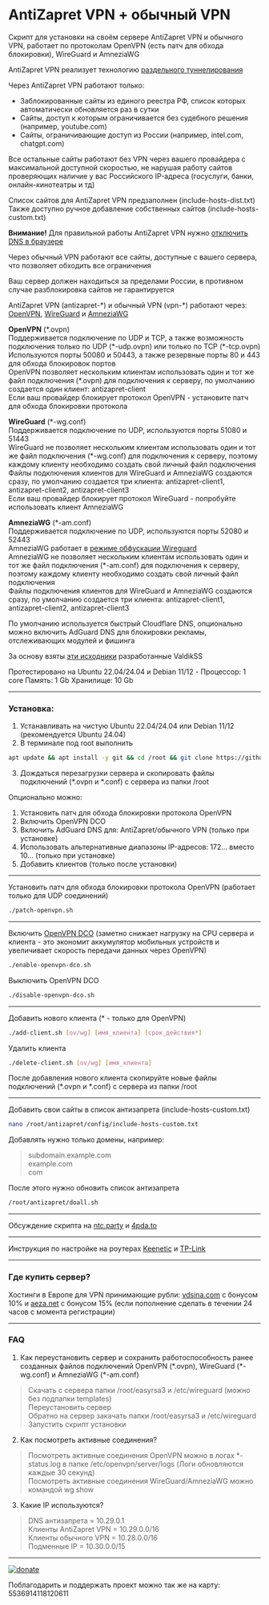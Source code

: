 # AntiZapret VPN + обычный VPN

Скрипт для установки на своём сервере AntiZapret VPN и обычного VPN, работает по протоколам OpenVPN (есть патч для обхода блокировки), WireGuard и AmneziaWG

AntiZapret VPN реализует технологию [раздельного туннелирования](https://encyclopedia.kaspersky.ru/glossary/split-tunneling)

Через AntiZapret VPN работают только:
- Заблокированные сайты из единого реестра РФ, список которых автоматически обновляется раз в сутки
- Сайты, доступ к которым ограничивается без судебного решения (например, youtube.com)
- Сайты, ограничивающие доступ из России (например, intel.com, chatgpt.com)

Все остальные сайты работают без VPN через вашего провайдера с максимальной доступной скоростью, не нарушая работу сайтов проверяющих наличие у вас Российского IP-адреса (госуслуги, банки, онлайн-кинотеатры и тд)

Список сайтов для AntiZapret VPN предзаполнен (include-hosts-dist.txt)\
Также доступно ручное добавление собственных сайтов (include-hosts-custom.txt)

**Внимание!** Для правильной работы AntiZapret VPN нужно [отключить DNS в браузере](https://www.google.ru/search?q=отключить+DNS+в+браузере)

Через обычный VPN работают все сайты, доступные с вашего сервера, что позволяет обходить все ограничения

Ваш сервер должен находиться за пределами России, в противном случае разблокировка сайтов не гарантируется

AntiZapret VPN (antizapret-\*) и обычный VPN (vpn-\*) работают через: [OpenVPN](https://openvpn.net/client), [WireGuard](https://www.wireguard.com/install) и [AmneziaWG](https://amnezia.org/ru/downloads)

**OpenVPN** (\*.ovpn)\
Поддерживается подключение по UDP и TCP, а также возможность подключения только по UDP (\*-udp.ovpn) или только по TCP (\*-tcp.ovpn)\
Используются порты 50080 и 50443, а также резервные порты 80 и 443 для обхода блокировок портов\
OpenVPN позволяет нескольким клиентам использовать один и тот же файл подключения (\*.ovpn) для подключения к серверу, по умолчанию создается один клиент: antizapret-client\
Если ваш провайдер блокирует протокол OpenVPN - установите патч для обхода блокировки протокола

**WireGuard** (\*-wg.conf)\
Поддерживается подключение по UDP, используются порты 51080 и 51443\
WireGuard не позволяет нескольким клиентам использовать один и тот же файл подключения (\*-wg.conf) для подключения к серверу, поэтому каждому клиенту необходимо создать свой личный файл подключения\
Файлы подключения клиентов для WireGuard и AmneziaWG создаются сразу, по умолчанию создается три клиента: antizapret-client1, antizapret-client2, antizapret-client3\
Если ваш провайдер блокирует протокол WireGuard - попробуйте использовать клиент AmneziaWG

**AmneziaWG** (\*-am.conf)\
Поддерживается подключение по UDP, используются порты 52080 и 52443\
AmneziaWG работает в [режиме обфускации Wireguard](https://habr.com/ru/companies/amnezia/articles/807539)\
AmneziaWG не позволяет нескольким клиентам использовать один и тот же файл подключения (\*-am.conf) для подключения к серверу, поэтому каждому клиенту необходимо создать свой личный файл подключения\
Файлы подключения клиентов для WireGuard и AmneziaWG создаются сразу, по умолчанию создается три клиента: antizapret-client1, antizapret-client2, antizapret-client3

По умолчанию используется быстрый Cloudflare DNS, опционально можно включить AdGuard DNS для блокировки рекламы, отслеживающих модулей и фишинга

За основу взяты [эти исходники](https://bitbucket.org/anticensority/antizapret-vpn-container/src/master) разработанные ValdikSS

Протестировано на Ubuntu 22.04/24.04 и Debian 11/12 - Процессор: 1 core Память: 1 Gb Хранилище: 10 Gb
***
### Установка:
1. Устанавливать на чистую Ubuntu 22.04/24.04 или Debian 11/12 (рекомендуется Ubuntu 24.04)
2. В терминале под root выполнить
```sh
apt update && apt install -y git && cd /root && git clone https://github.com/GubernievS/AntiZapret-VPN.git tmp && chmod +x tmp/setup.sh && tmp/setup.sh
```
3. Дождаться перезагрузки сервера и скопировать файлы подключений (*.ovpn и *.conf) с сервера из папки /root

Опционально можно:
1. Установить патч для обхода блокировки протокола OpenVPN
2. Включить OpenVPN DCO
3. Включить AdGuard DNS для: AntiZapret/обычного VPN (только при установке)
4. Использовать альтернативные диапазоны IP-адресов: 172... вместо 10... (только при установке)
5. Добавить клиентов (только после установки)
***
Установить патч для обхода блокировки протокола OpenVPN (работает только для UDP соединений)
```sh
./patch-openvpn.sh
```
***
Включить [OpenVPN DCO](https://community.openvpn.net/openvpn/wiki/DataChannelOffload) (заметно снижает нагрузку на CPU сервера и клиента - это экономит аккумулятор мобильных устройств и увеличивает скорость передачи данных через OpenVPN)
```sh
./enable-openvpn-dco.sh
```
Выключить OpenVPN DCO
```sh
./disable-openvpn-dco.sh
```
***
Добавить нового клиента (* - только для OpenVPN)
```sh
./add-client.sh [ov/wg] [имя_клиента] [срок_действия*]
```
Удалить клиента
```sh
./delete-client.sh [ov/wg] [имя_клиента]
```
После добавления нового клиента скопируйте новые файлы подключений (*.ovpn и *.conf) с сервера из папки /root
***
Добавить свои сайты в список антизапрета (include-hosts-custom.txt)
```sh
nano /root/antizapret/config/include-hosts-custom.txt
```
Добавлять нужно только домены, например:
>subdomain.example.com\
example.com\
com

После этого нужно обновить список антизапрета
```sh
/root/antizapret/doall.sh
```
***
Обсуждение скрипта на [ntc.party](https://ntc.party/t/9270) и [4pda.to](https://4pda.to/forum/index.php?showtopic=1095869)
***
Инструкция по настройке на роутерах [Keenetic](./Keenetic.md) и [TP-Link](./TP-Link.md)
***
### Где купить сервер?
Хостинги в Европе для VPN принимающие рубли: [vdsina.com](https://www.vdsina.com/?partner=9br77jaat2) с бонусом 10% и [aeza.net](https://aeza.net/?ref=529527) с бонусом 15% (если пополнение сделать в течении 24 часов с момента регистрации)
***
### FAQ
1. Как переустановить сервер и сохранить работоспособность ранее созданных файлов подключений OpenVPN (\*.ovpn), WireGuard (\*-wg.conf) и AmneziaWG (\*-am.conf)
> Скачать с сервера папки /root/easyrsa3 и /etc/wireguard (можно без подпапки templates)\
Переустановить сервер\
Обратно на сервер закачать папки /root/easyrsa3 и /etc/wireguard\
Запустить скрипт установки

2. Как посмотреть активные соединения?

> Посмотреть активные соединения OpenVPN можно в логах \*-status.log в папке /etc/openvpn/server/logs (Логи обновляются каждые 30 секунд)\
Посмотреть активные соединения WireGuard/AmneziaWG можно командой wg show

3. Какие IP используются?

> DNS антизапрета = 10.29.0.1\
Клиенты AntiZapret VPN = 10.29.0.0/16\
Клиенты обычного VPN = 10.28.0.0/16\
Подменные IP = 10.30.0.0/15
***
[![donate](https://www.paypalobjects.com/en_US/i/btn/btn_donateCC_LG.gif)](https://pay.cloudtips.ru/p/b3f20611)

Поблагодарить и поддержать проект можно так же на карту: 5536914118120611
